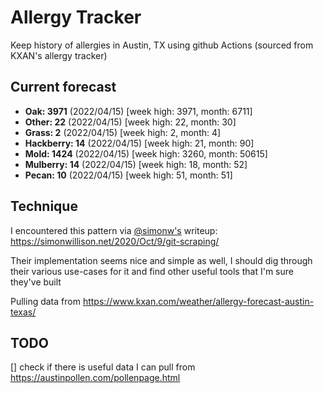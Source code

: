 # Allergy Tracker

Keep history of allergies in Austin, TX using github Actions (sourced from KXAN's allergy tracker)

## Current forecast
<!-- INJECT FORECAST -->
- **Oak: 3971** (2022/04/15)  [week high: 3971, month: 6711]
- **Other: 22** (2022/04/15)  [week high: 22, month: 30]
- **Grass: 2** (2022/04/15)  [week high: 2, month: 4]
- **Hackberry: 14** (2022/04/15)  [week high: 21, month: 90]
- **Mold: 1424** (2022/04/15)  [week high: 3260, month: 50615]
- **Mulberry: 14** (2022/04/15)  [week high: 18, month: 52]
- **Pecan: 10** (2022/04/15)  [week high: 51, month: 51]
<!-- END INJECT FORECAST -->

## Technique

I encountered this pattern via [@simonw's](https://github.com/simonw) writeup: https://simonwillison.net/2020/Oct/9/git-scraping/

Their implementation seems nice and simple as well, I should dig through their various use-cases for it and find other useful tools that I'm sure they've built

Pulling data from https://www.kxan.com/weather/allergy-forecast-austin-texas/

## TODO

[] check if there is useful data I can pull from https://austinpollen.com/pollenpage.html
